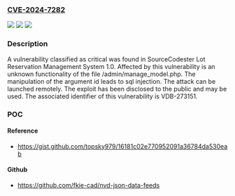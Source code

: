 ### [CVE-2024-7282](https://cve.mitre.org/cgi-bin/cvename.cgi?name=CVE-2024-7282)
![](https://img.shields.io/static/v1?label=Product&message=Lot%20Reservation%20Management%20System&color=blue)
![](https://img.shields.io/static/v1?label=Version&message=%3D%201.0%20&color=brighgreen)
![](https://img.shields.io/static/v1?label=Vulnerability&message=CWE-89%20SQL%20Injection&color=brighgreen)

### Description

A vulnerability classified as critical was found in SourceCodester Lot Reservation Management System 1.0. Affected by this vulnerability is an unknown functionality of the file /admin/manage_model.php. The manipulation of the argument id leads to sql injection. The attack can be launched remotely. The exploit has been disclosed to the public and may be used. The associated identifier of this vulnerability is VDB-273151.

### POC

#### Reference
- https://gist.github.com/topsky979/16181c02e770952091a36784da530eab

#### Github
- https://github.com/fkie-cad/nvd-json-data-feeds

